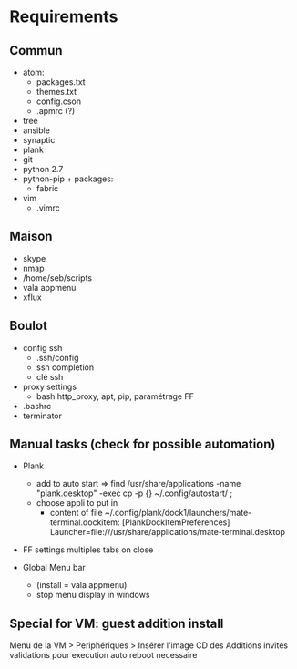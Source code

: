 # Requirements

## Commun
- atom:
    - packages.txt
    - themes.txt
    - config.cson
    - .apmrc (?)
- tree
- ansible
- synaptic
- plank
- git
- python 2.7
- python-pip + packages:
  - fabric
- vim
  - .vimrc

## Maison
- skype
- nmap
- /home/seb/scripts
- vala appmenu
- xflux

## Boulot
- config ssh
  - .ssh/config
  - ssh completion
  - clé ssh
- proxy settings
  - bash http_proxy, apt, pip, paramétrage FF
- .bashrc
- terminator

## Manual tasks (check for possible automation)
- Plank
  - add to auto start => find /usr/share/applications -name "plank.desktop" -exec cp -p {} ~/.config/autostart/ \;
  - choose appli to put in
    - content of file ~/.config/plank/dock1/launchers/mate-terminal.dockitem:
      [PlankDockItemPreferences]
      Launcher=file:///usr/share/applications/mate-terminal.desktop
  
- FF settings multiples tabs on close
- Global Menu bar
  - (install = vala appmenu)
  - stop menu display in windows

## Special for VM: guest addition install
Menu de la VM > Periphériques > Insérer l'image CD des Additions invités
validations pour execution auto
reboot necessaire
